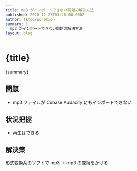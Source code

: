 ```yaml
---
title: mp3 がインポートできない問題の解決方法
published: 2020-12-27T03:20:00.000Z
author: tktcorporation
summary: |  
  mp3 がインポートできない問題の解決方法
layout: blog
---
```


# {title}

{summary}

## 問題

- mp3 ファイルが Cubase Audacity にもインポートできない

## 状況把握

- 再生はできる

## 解決策

形式変換系のソフトで mp3 -> mp3 の変換をかける
